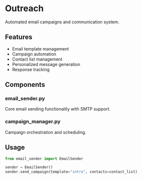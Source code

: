 # Outreach

Automated email campaigns and communication system.

## Features

- Email template management
- Campaign automation
- Contact list management  
- Personalized message generation
- Response tracking

## Components

### email_sender.py
Core email sending functionality with SMTP support.

### campaign_manager.py
Campaign orchestration and scheduling.

## Usage

```python
from email_sender import EmailSender

sender = EmailSender()
sender.send_campaign(template="intro", contacts=contact_list)
```